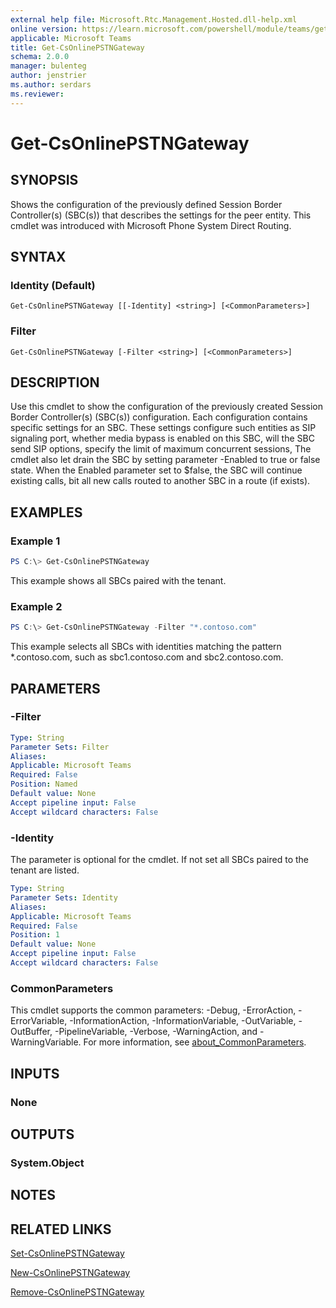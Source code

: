```yaml
---
external help file: Microsoft.Rtc.Management.Hosted.dll-help.xml
online version: https://learn.microsoft.com/powershell/module/teams/get-csonlinepstngateway
applicable: Microsoft Teams
title: Get-CsOnlinePSTNGateway
schema: 2.0.0
manager: bulenteg
author: jenstrier
ms.author: serdars
ms.reviewer:
---
```


# Get-CsOnlinePSTNGateway

## SYNOPSIS
Shows the configuration of the previously defined Session Border Controller(s) (SBC(s))  that describes the settings for the peer entity. This cmdlet was introduced with Microsoft Phone System Direct Routing.

## SYNTAX

### Identity (Default)
```
Get-CsOnlinePSTNGateway [[-Identity] <string>] [<CommonParameters>]
```

### Filter
```
Get-CsOnlinePSTNGateway [-Filter <string>] [<CommonParameters>]
```

## DESCRIPTION
Use this cmdlet to show the configuration of the previously created Session Border Controller(s) (SBC(s)) configuration. Each configuration contains specific settings for an SBC. These settings configure such entities as SIP signaling port, whether media bypass is enabled on this SBC, will the SBC send SIP options, specify the limit of maximum concurrent sessions, The cmdlet also let drain the SBC by setting parameter -Enabled to true or false state. When the Enabled parameter set to $false, the SBC will continue existing calls, bit all new calls routed to another SBC in a route (if exists).

## EXAMPLES

### Example 1
```powershell
PS C:\> Get-CsOnlinePSTNGateway
```

This example shows all SBCs paired with the tenant.

### Example 2
```powershell
PS C:\> Get-CsOnlinePSTNGateway -Filter "*.contoso.com"
```

This example selects all SBCs with identities matching the pattern *.contoso.com, such as sbc1.contoso.com and sbc2.contoso.com.

## PARAMETERS

### -Filter

```yaml
Type: String
Parameter Sets: Filter
Aliases:
Applicable: Microsoft Teams
Required: False
Position: Named
Default value: None
Accept pipeline input: False
Accept wildcard characters: False
```

### -Identity
The parameter is optional for the cmdlet. If not set all SBCs paired to the tenant are listed.

```yaml
Type: String
Parameter Sets: Identity
Aliases:
Applicable: Microsoft Teams
Required: False
Position: 1
Default value: None
Accept pipeline input: False
Accept wildcard characters: False
```

### CommonParameters
This cmdlet supports the common parameters: -Debug, -ErrorAction, -ErrorVariable, -InformationAction, -InformationVariable, -OutVariable, -OutBuffer, -PipelineVariable, -Verbose, -WarningAction, and -WarningVariable. For more information, see [about_CommonParameters](https://go.microsoft.com/fwlink/?LinkID=113216).

## INPUTS

### None

## OUTPUTS

### System.Object

## NOTES

## RELATED LINKS

[Set-CsOnlinePSTNGateway](https://learn.microsoft.com/powershell/module/teams/set-csonlinepstngateway)

[New-CsOnlinePSTNGateway](https://learn.microsoft.com/powershell/module/teams/new-csonlinepstngateway)

[Remove-CsOnlinePSTNGateway](https://learn.microsoft.com/powershell/module/teams/remove-csonlinepstngateway)
